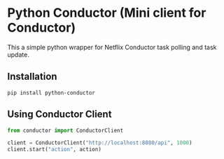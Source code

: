 # Python Conductor (Mini client for Conductor)

This a simple python wrapper for Netflix Conductor task polling and task update.

## Installation

    pip install python-conductor

## Using Conductor Client

```python
from conductor import ConductorClient

client = ConductorClient("http://localhost:8080/api", 1000)
client.start("action", action)
```
